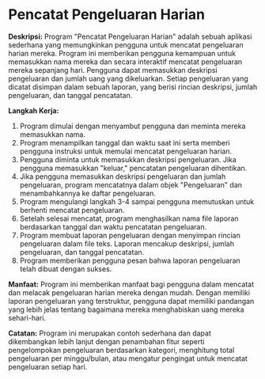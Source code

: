 # Pencatat Pengeluaran Harian

**Deskripsi:**
Program "Pencatat Pengeluaran Harian" adalah sebuah aplikasi sederhana yang memungkinkan pengguna untuk mencatat pengeluaran harian mereka. Program ini memberikan pengguna kemampuan untuk memasukkan nama mereka dan secara interaktif mencatat pengeluaran mereka sepanjang hari. Pengguna dapat memasukkan deskripsi pengeluaran dan jumlah uang yang dikeluarkan. Setiap pengeluaran yang dicatat disimpan dalam sebuah laporan, yang berisi rincian deskripsi, jumlah pengeluaran, dan tanggal pencatatan.

**Langkah Kerja:**
1. Program dimulai dengan menyambut pengguna dan meminta mereka memasukkan nama.
2. Program menampilkan tanggal dan waktu saat ini serta memberi pengguna instruksi untuk memulai mencatat pengeluaran harian.
3. Pengguna diminta untuk memasukkan deskripsi pengeluaran. Jika pengguna memasukkan "keluar," pencatatan pengeluaran dihentikan.
4. Jika pengguna memasukkan deskripsi pengeluaran dan jumlah pengeluaran, program mencatatnya dalam objek "Pengeluaran" dan menambahkannya ke daftar pengeluaran.
5. Program mengulangi langkah 3-4 sampai pengguna memutuskan untuk berhenti mencatat pengeluaran.
6. Setelah selesai mencatat, program menghasilkan nama file laporan berdasarkan tanggal dan waktu pencatatan pengeluaran.
7. Program membuat laporan pengeluaran dengan menyimpan rincian pengeluaran dalam file teks. Laporan mencakup deskripsi, jumlah pengeluaran, dan tanggal pencatatan.
8. Program memberikan pengguna pesan bahwa laporan pengeluaran telah dibuat dengan sukses.

**Manfaat:**
Program ini memberikan manfaat bagi pengguna dalam mencatat dan melacak pengeluaran harian mereka dengan mudah. Dengan memiliki laporan pengeluaran yang terstruktur, pengguna dapat memiliki pandangan yang lebih jelas tentang bagaimana mereka menghabiskan uang mereka sehari-hari.

**Catatan:**
Program ini merupakan contoh sederhana dan dapat dikembangkan lebih lanjut dengan penambahan fitur seperti pengelompokan pengeluaran berdasarkan kategori, menghitung total pengeluaran per minggu/bulan, atau mengatur pengingat untuk mencatat pengeluaran setiap hari.